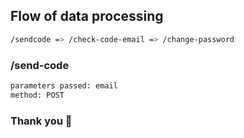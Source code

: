 ## Flow of data processing
```sh
/sendcode => /check-code-email => /change-password
```
### /send-code
```sh
parameters passed: email
method: POST
```

### Thank you &#x1F49B;